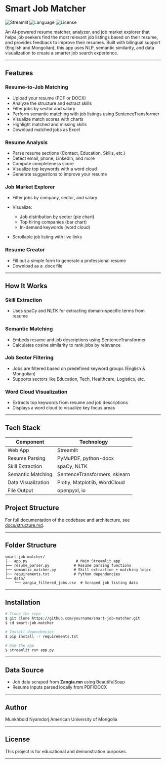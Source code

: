 # Smart Job Matcher

![Streamlit](https://img.shields.io/badge/Built%20with-Streamlit-ff4b4b?logo=streamlit\&logoColor=white)
![Language](https://img.shields.io/badge/Python-3.9%2B-blue?logo=python)
![License](https://img.shields.io/badge/License-MIT-green)

An AI-powered resume matcher, analyzer, and job market explorer that helps job seekers find the most relevant job listings based on their resume, and provides feedback to improve their resumes. Built with bilingual support (English and Mongolian), this app uses NLP, semantic similarity, and data visualization to create a smarter job search experience.


---

## Features

###  Resume-to-Job Matching

* Upload your resume (PDF or DOCX)
* Analyze the structure and extract skills
* Filter jobs by sector and salary
* Perform semantic matching with job listings using SentenceTransformer
* Visualize match scores with charts
* Highlight matched and missing skills
* Download matched jobs as Excel

###  Resume Analysis

* Parse resume sections (Contact, Education, Skills, etc.)
* Detect email, phone, LinkedIn, and more
* Compute completeness score
* Visualize top keywords with a word cloud
* Generate suggestions to improve your resume

###  Job Market Explorer

* Filter jobs by company, sector, and salary
* Visualize:

  * Job distribution by sector (pie chart)
  * Top hiring companies (bar chart)
  * In-demand keywords (word cloud)
* Scrollable job listing with live links

###  Resume Creator

* Fill out a simple form to generate a professional resume
* Download as a .docx file

---

## How It Works

### Skill Extraction

* Uses spaCy and NLTK for extracting domain-specific terms from resume

### Semantic Matching

* Embeds resume and job descriptions using SentenceTransformer
* Calculates cosine similarity to rank jobs by relevance

### Job Sector Filtering

* Jobs are filtered based on predefined keyword groups (English & Mongolian)
* Supports sectors like Education, Tech, Healthcare, Logistics, etc.

### Word Cloud Visualization

* Extracts top keywords from resume and job descriptions
* Displays a word cloud to visualize key focus areas

---

## Tech Stack

| Component          | Technology                    |
| ------------------ | ----------------------------- |
| Web App            | Streamlit                     |
| Resume Parsing     | PyMuPDF, python-docx          |
| Skill Extraction   | spaCy, NLTK                   |
| Semantic Matching  | SentenceTransformers, sklearn |
| Data Visualization | Plotly, Matplotlib, WordCloud |
| File Output        | openpyxl, io                  |

##  Project Structure

For full documentation of the codebase and architecture, see [docs/structure.md](docs/structure.md).

---

## Folder Structure

```
smart-job-matcher/
├── app.py                      # Main Streamlit app
├── resume_parser.py           # Resume parsing functions
├── semantic_matcher.py        # Skill extraction + matching logic
├── requirements.txt           # Python dependencies
└── data/
    └── zangia_filtered_jobs.csv  # Scraped job listing data
```

---

## Installation

```bash
# Clone the repo
$ git clone https://github.com/yourname/smart-job-matcher.git
$ cd smart-job-matcher

# Install dependencies
$ pip install -r requirements.txt

# Run the app
$ streamlit run app.py
```

---

## Data Source

* Job data scraped from **Zangia.mn** using BeautifulSoup
* Resume inputs parsed locally from PDF/DOCX

---

## Author

Munkhbold Nyamdorj
American University of Mongolia

---

## License

This project is for educational and demonstration purposes.

---

